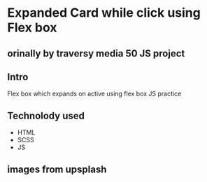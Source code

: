 # Expanded Card while click using Flex box

## orinally by traversy media 50 JS project

## Intro

Flex box which expands on active using flex box
JS practice

## Technolody used

- HTML
- SCSS
- JS

## images from upsplash
